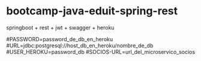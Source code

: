# bootcamp-java-eduit-spring-rest
springboot + rest + jwt + swagger + heroku

#PASSWORD=password_de_db_en_heroku
#URL=jdbc:postgresql://host_db_en_heroku/nombre_de_db
#USER_HEROKU=password_db
#SOCIOS-URL=url_del_microservico_socios